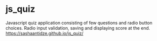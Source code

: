 # js_quiz
Javascript quiz application consisting of few questions and radio button choices.
Radio input validation, saving and displaying score at the end.
https://sashaantidze.github.io/js_quiz/
